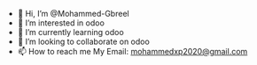 - 👋 Hi, I’m @Mohammed-Gbreel
- 👀 I’m interested in odoo
- 🌱 I’m currently learning odoo
- 💞️ I’m looking to collaborate on odoo
- 📫 How to reach me My Email: mohammedxp2020@gmail.com 

<!---
Mohammed-Gbreel/Mohammed-Gbreel is a ✨ special ✨ repository because its `README.md` (this file) appears on your GitHub profile.
You can click the Preview link to take a look at your changes.
--->
